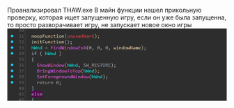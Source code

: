 Проанализировал THAW.exe
В майн функции нашел прикольную проверку, которая ищет запущенную игру, если он уже была запущенна, то просто разворачивает игру, не запускает новое окно игры
![alt text](imges/Pasted_image_20250830214932.png)